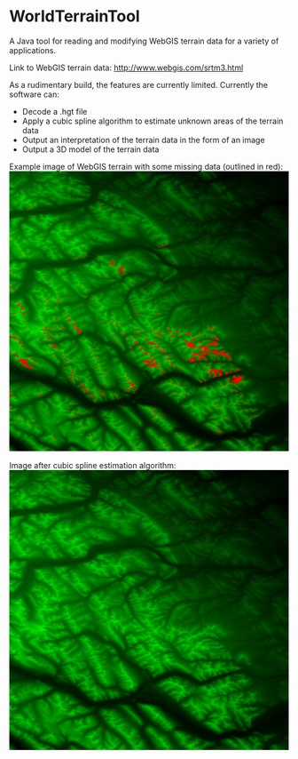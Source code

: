 # WorldTerrainTool
A Java tool for reading and modifying WebGIS terrain data for a variety of applications.

Link to WebGIS terrain data: http://www.webgis.com/srtm3.html

As a rudimentary build, the features are currently limited.
Currently the software can:
- Decode a .hgt file
- Apply a cubic spline algorithm to estimate unknown areas of the terrain data
- Output an interpretation of the terrain data in the form of an image
- Output a 3D model of the terrain data


Example image of WebGIS terrain with some missing data (outlined in red):
![alt text](https://github.com/adrianpolimeni/WorldTerrainTool/blob/master/out/images/N51W116_Unknowns.png)


Image after cubic spline estimation algorithm:
![alt text](https://github.com/adrianpolimeni/WorldTerrainTool/blob/master/out/images/N51W116_Estimates.png)
